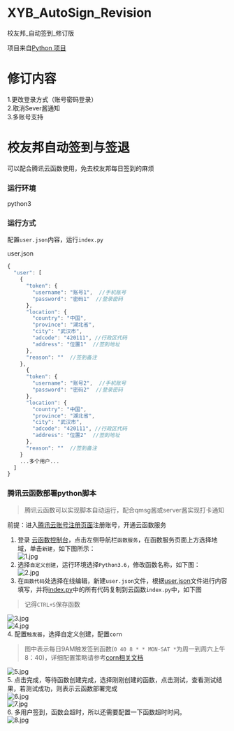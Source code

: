 # XYB_AutoSign_Revision
校友邦_自动签到_修订版

项目来自[Python 项目](https://github.com/CncCbz/xybSign/)  
# 修订内容
1.更改登录方式（账号密码登录）  
2.取消Sever酱通知  
3.多账号支持

# 校友邦自动签到与签退

可以配合腾讯云函数使用，免去校友邦每日签到的麻烦

### 运行环境

python3

### 运行方式

配置`user.json`内容，运行`index.py`


user.json

```javascript
{
  "user": [
    {
      "token": {
        "username": "账号1",  //手机账号
        "password": "密码1"  //登录密码
      },
      "location": {
        "country": "中国",
        "province": "湖北省",
        "city": "武汉市",
        "adcode": "420111", //行政区代码
        "address": "位置1"  //签到地址
      },
      "reason": ""  //签到备注
    },
      {
      "token": {
        "username": "账号2",  //手机账号
        "password": "密码2"  //登录密码
      },
      "location": {
        "country": "中国",
        "province": "湖北省",
        "city": "武汉市",
        "adcode": "420111", //行政区代码
        "address": "位置2"  //签到地址
      },
      "reason": ""  //签到备注
    }
    ...多个用户...
  ]
}
```

### 腾讯云函数部署python脚本

>腾讯云函数可以实现脚本自动运行，配合qmsg酱或server酱实现打卡通知

前提：进入[腾讯云账号注册页面](https://cloud.tencent.com/register)注册账号，开通云函数服务

1. 登录 [云函数控制台](https://cloud.tencent.com/login?s_url=https%3A%2F%2Fconsole.cloud.tencent.com%2Fscf)，点击左侧导航栏`函数服务`，在函数服务页面上方选择地域，单击`新建`，如下图所示：  
![1.jpg](https://ae01.alicdn.com/kf/U067134e2785948f5b05ccdb8bd582c16S.jpg)  
2. 选择`自定义创建`，运行环境选择`Python3.6`，修改函数名称，如下图：  
![2.jpg](https://ae01.alicdn.com/kf/U873a0be7a91442d5aff2948544605bfet.jpg)  
3. 在`函数代码`处选择在线编辑，新建`user.json`文件，根据[user.json](https://github.com/heiwa9/XYB_AutoSign_Revision/blob/main/user.json)文件进行内容填写，并将[index.py](https://github.com/heiwa9/XYB_AutoSign_Revision/blob/main/index.py)中的所有代码复制到云函数`index.py`中，如下图  
>记得`CTRL+S`保存函数  

![3.jpg](https://ae01.alicdn.com/kf/Uf8da1b423b004fb29a9de531ad0096a0M.jpg)  
![4.jpg](https://ae01.alicdn.com/kf/Ufd4ecc4576be4542814cbbd492a10796v.jpg)  
4. 配置`触发器`，选择自定义创建，配置`corn`  
> 图中表示每日9AM触发签到函数(`0 40 8 * * MON-SAT *`为周一到周六上午8：40)，详细配置策略请参考[corn相关文档](https://cloud.tencent.com/document/product/583/9708#cron-.E8.A1.A8.E8.BE.BE.E5.BC.8F)  

![5.jpg](https://ae01.alicdn.com/kf/U35a7a71247e04fdf8da58c794f854a40N.jpg)  
5. 点击完成，等待函数创建完成，选择刚刚创建的函数，点击测试，查看测试结果，若测试成功，则表示云函数部署完成  
![6.jpg](https://ae01.alicdn.com/kf/U5a8052c902dd4cc2b08b2b50d70270cfT.jpg)  
![7.jpg](https://ae01.alicdn.com/kf/Ubc0fd3f3036e430b9fe73f91e5df42a9S.jpg)  
6. 多用户签到，函数会超时，所以还需要配置一下函数超时时间。  
![8.jpg](https://user-images.githubusercontent.com/54386147/126591162-8677ecea-3a0e-4182-a60c-5d139325912c.png)  


